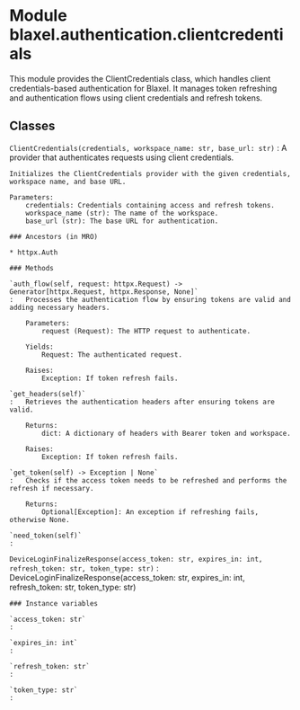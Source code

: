 Module blaxel.authentication.clientcredentials
==============================================
This module provides the ClientCredentials class, which handles client credentials-based
authentication for Blaxel. It manages token refreshing and authentication flows using
client credentials and refresh tokens.

Classes
-------

`ClientCredentials(credentials, workspace_name: str, base_url: str)`
:   A provider that authenticates requests using client credentials.
    
    Initializes the ClientCredentials provider with the given credentials, workspace name, and base URL.
    
    Parameters:
        credentials: Credentials containing access and refresh tokens.
        workspace_name (str): The name of the workspace.
        base_url (str): The base URL for authentication.

    ### Ancestors (in MRO)

    * httpx.Auth

    ### Methods

    `auth_flow(self, request: httpx.Request) ‑> Generator[httpx.Request, httpx.Response, None]`
    :   Processes the authentication flow by ensuring tokens are valid and adding necessary headers.
        
        Parameters:
            request (Request): The HTTP request to authenticate.
        
        Yields:
            Request: The authenticated request.
        
        Raises:
            Exception: If token refresh fails.

    `get_headers(self)`
    :   Retrieves the authentication headers after ensuring tokens are valid.
        
        Returns:
            dict: A dictionary of headers with Bearer token and workspace.
        
        Raises:
            Exception: If token refresh fails.

    `get_token(self) ‑> Exception | None`
    :   Checks if the access token needs to be refreshed and performs the refresh if necessary.
        
        Returns:
            Optional[Exception]: An exception if refreshing fails, otherwise None.

    `need_token(self)`
    :

`DeviceLoginFinalizeResponse(access_token: str, expires_in: int, refresh_token: str, token_type: str)`
:   DeviceLoginFinalizeResponse(access_token: str, expires_in: int, refresh_token: str, token_type: str)

    ### Instance variables

    `access_token: str`
    :

    `expires_in: int`
    :

    `refresh_token: str`
    :

    `token_type: str`
    :